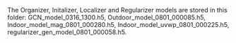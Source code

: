 The Organizer, Initalizer, Localizer and Regularizer models are stored in this folder:
GCN_model_0316_1300.h5,
Outdoor_model_0801_000085.h5,
Indoor_model_mag_0801_000280.h5,
Indoor_model_uvwp_0801_000225.h5,
regularizer_gen_model_0801_000058.h5.
